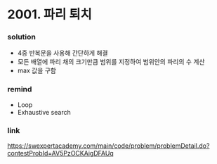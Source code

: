 # 2001. 파리 퇴치

### solution
* 4중 반복문을 사용해 간단하게 해결
* 모든 배열에 파리 채의 크기만큼 범위를 지정하여 범위안의 파리의 수 계산
* max 값을 구함

### remind
* Loop
* Exhaustive search

### link
https://swexpertacademy.com/main/code/problem/problemDetail.do?contestProbId=AV5PzOCKAigDFAUq